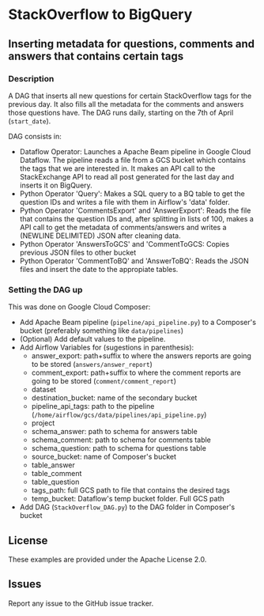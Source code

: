 # StackOverflow to BigQuery #
## Inserting metadata for questions, comments and answers that contains certain tags

### Description ####

A DAG that inserts all new questions for certain StackOverflow tags for the previous day. It also fills all the metadata for the comments and answers those questions have. The DAG runs daily, starting on the 7th of April (`start_date`).

DAG consists in:

* Dataflow Operator: Launches a Apache Beam pipeline in Google Cloud Dataflow. The pipeline reads a file from a GCS bucket which contains the tags that we are interested in. It makes an API call to the StackExchange API to read all post generated for the last day and inserts it on BigQuery.
* Python Operator 'Query': Makes a SQL query to a BQ table to get the question IDs and writes a file with them in Airflow's 'data' folder.
* Python Operator 'CommentsExport' and 'AnswerExport': Reads the file that contains the question IDs and, after splitting in lists of 100, makes a API call to get the metadata of comments/answers and writes a (NEWLINE DELIMITED) JSON after cleaning data.
* Python Operator 'AnswersToGCS' and 'CommentToGCS: Copies previous JSON files to other bucket
* Python Operator 'CommentToBQ' and 'AnswerToBQ': Reads the JSON files and insert the date to the appropiate tables.

### Setting the DAG up ###

This was done on Google Cloud Composer:

* Add Apache Beam pipeline (`pipeline/api_pipeline.py`) to a Composer's bucket (preferably something like `data/pipelines`)
* (Optional) Add default values to the pipeline.
* Add Airflow Variables for (sugestions in parenthesis):
	* answer_export: path+suffix to where the answers reports are going to be stored (`answers/answer_report`)
	* comment_export: path+suffix to where the comment reports are going to be stored (`comment/comment_report`)
	* dataset
	* destination_bucket: name of the secondary bucket
	* pipeline_api_tags: path to the pipeline (`/home/airflow/gcs/data/pipelines/api_pipeline.py`)
	* project
	* schema_answer: path to schema for answers table
	* schema_comment: path to schema for comments table
	* schema_question: path to schema for questions table
	* source_bucket: name of Composer's bucket
	* table_answer
	* table_comment
	* table_question
	* tags_path: full GCS path to file that contains the desired tags
	* temp_bucket: Dataflow's temp bucket folder. Full GCS path
* Add DAG (`StackOverflow_DAG.py`) to the DAG folder in Composer's bucket

## License

These examples are provided under the Apache License 2.0.

## Issues

Report any issue to the GitHub issue tracker.


